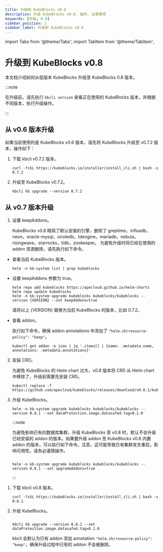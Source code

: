 ```yaml
---
title: 升级到 KubeBlocks v0.8
description: 升级 KubeBlocks v0.8, 操作, 注意事项
keywords: [升级, 0.8]
sidebar_position: 1
sidebar_label: 升级到 KubeBlocks v0.8
---
```


import Tabs from '@theme/Tabs';
import TabItem from '@theme/TabItem';


# 升级到 KubeBlocks v0.8

本文档介绍如何从低版本 KubeBlocks 升级至 KubeBlocks 0.8 版本。

:::note

在升级前，请先执行 `kbcli version` 查看正在使用的 KubeBlocks 版本，并根据不同版本，执行升级操作。

:::

## 从 v0.6 版本升级

如果当前使用的是 KubeBlocks v0.6 版本，请先将 KubeBlocks 升级至 v0.7.2 版本，操作如下：

1. 下载 kbcli v0.7.2 版本。

    ```shell
    curl -fsSL https://kubeblocks.io/installer/install_cli.sh | bash -s 0.7.2
    ```

2. 升级至 KubeBlocks v0.7.2。

    ```shell
    kbcli kb upgrade --version 0.7.2
    ```

## 从 v0.7 版本升级

<Tabs>

<TabItem value="Helm" label="Helm" default>

1. 设置 keepAddons。

    KubeBlocks v0.8 精简了默认安装的引擎，删除了 greptime，influxdb，neon，oracle-mysql，orioledb，tdengine，mariadb，nebula，risingwave，starrocks，tidb，zookeeper。 为避免升级时将已经在使用的 addon 资源删除，请先执行如下命令。

- 查看当前 KubeBlocks 版本。

    ```shell
    helm -n kb-system list | grep kubeblocks
    ```

- 设置 keepAddons 参数为 true。

    ```shell
    helm repo add kubeblocks https://apecloud.github.io/helm-charts
    helm repo update kubeblocks
    helm -n kb-system upgrade kubeblocks kubeblocks/kubeblocks --version {VERSION} --set keepAddons=true
    ```

    请将以上 {VERSION} 替换为当前 KubeBlocks 的版本，比如 0.7.2。

- 查看 addon。

    执行如下命令，确保 addon annotations 中添加了 `"helm.sh/resource-policy": "keep"`。

    ```shell
    kubectl get addon -o json | jq '.items[] | {name: .metadata.name, annotations: .metadata.annotations}'
    ```

2. 安装 CRD。

    为避免 KubeBlocks 的 Helm chart 过大，v0.8 版本将 CRD 从 Helm chart 中移除了，升级前需要先安装 CRD。

    ```shell
    kubectl replace -f https://github.com/apecloud/kubeblocks/releases/download/v0.8.1/kubeblocks_crds.yaml
    ```

3. 升级 KubeBlocks。

   ```shell
   helm -n kb-system upgrade kubeblocks kubeblocks/kubeblocks --version 0.8.1 --set dataProtection.image.datasafed.tag=0.1.0
   ```

   :::note

   为避免影响已有的数据库集群，升级 KubeBlocks 至 v0.8 时，默认不会升级已经安装的 addon 的版本。如果要升级 addon 至 KubeBlocks v0.8 内置 addon 的版本，可以执行如下命令。注意，这可能导致已有集群发生重启，影响可用性，请务必谨慎操作。

   ```shell

   helm -n kb-system upgrade kubeblocks kubeblocks/kubeblocks --version 0.8.1 --set upgradeAddons=true

   ```
   :::

</TabItem>

<TabItem value="kbcli" label="kbcli" default>

1. 下载 kbcli v0.8 版本。

    ```shell
    curl -fsSL https://kubeblocks.io/installer/install_cli.sh | bash -s 0.8.1
    ```

2. 升级 KubeBlocks。

    ```shell

    kbcli kb upgrade --version 0.8.1 --set dataProtection.image.datasafed.tag=0.1.0

    ```

    kbcli 会默认为已有 addon 添加 annotation `"helm.sh/resource-policy": "keep"`，确保升级过程中已有的 addon 不会被删除。

</TabItem>

</Tabs>
